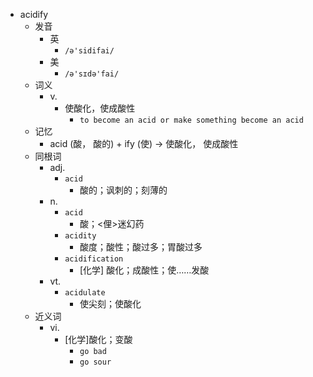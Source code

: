 - acidify
  - 发音
    - 英
      - `/ə'sidifai/`
    - 美
      - `/ə'sɪdə'fai/`
  - 词义
    - v.
      - 使酸化，使成酸性
        - `to become an acid or make something become an acid`
  - 记忆
    - acid (酸， 酸的) + ify (使) → 使酸化， 使成酸性
  - 同根词
    - adj.
      - `acid`
        - 酸的；讽刺的；刻薄的
    - n.
      - `acid`
        - 酸；<俚>迷幻药
      - `acidity`
        - 酸度；酸性；酸过多；胃酸过多
      - `acidification`
        - [化学] 酸化；成酸性；使……发酸
    - vt.
      - `acidulate`
        - 使尖刻；使酸化
  - 近义词
    - vi.
      - [化学]酸化；变酸
        - `go bad`
        - `go sour`
